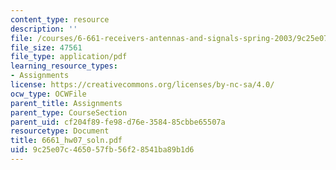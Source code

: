 ```yaml
---
content_type: resource
description: ''
file: /courses/6-661-receivers-antennas-and-signals-spring-2003/9c25e07c465057fb56f28541ba89b1d6_6661_hw07_soln.pdf
file_size: 47561
file_type: application/pdf
learning_resource_types:
- Assignments
license: https://creativecommons.org/licenses/by-nc-sa/4.0/
ocw_type: OCWFile
parent_title: Assignments
parent_type: CourseSection
parent_uid: cf204f89-fe98-d76e-3584-85cbbe65507a
resourcetype: Document
title: 6661_hw07_soln.pdf
uid: 9c25e07c-4650-57fb-56f2-8541ba89b1d6
---
```

